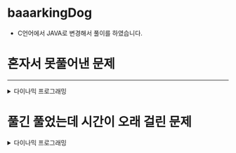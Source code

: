 # baaarkingDog
- C언어에서 JAVA로 변경해서 풀이를 하였습니다.

# 혼자서 못풀어낸 문제

---
<details>
<summary>다이나믹 프로그래밍</summary>

- Problem5.java : 백준 1912 <a href = "https://www.acmicpc.net/problem/1912">연속합</a> ->  <span style="color:red;">혼자서 해결을 못했다.<span>
- Problem6.java : 백준 11055 <a href = "https://www.acmicpc.net/problem/11055">가장 큰 증가하는 부분 수열</a> ->  <span style="color:red;">혼자서 해결을 못했다.<span>
- Problem9.java : 백준 10844 <a href = "https://www.acmicpc.net/problem/10844">쉬운 계단 수</a> ->  <span style="color:red;">혼자서 해결을 못했다.<span>
- Problem10.java : 백준 2240 <a href = "https://www.acmicpc.net/problem/2240">자두나무</a> ->  <span style="color:red;">혼자서 해결을 못했다.<span>
- Problem14.java : 백준 14002 <a href = "https://www.acmicpc.net/problem/14002">가장 긴 증가하는 부분 수열 4</a> ->  <span style="color:red;">혼자서 해결을 못했다.<span>
- Problem15.java : 백준 11052 <a href = "https://www.acmicpc.net/problem/11052">카드 구매하기</a> ->  <span style="color:red;">혼자서 해결을 못했다.<span>
- Problem17.java : 백준 11057 <a href = "https://www.acmicpc.net/problem/11057">오르막 수</a> ->  <span style="color:red;">혼자서 해결을 못했다.<span>
- Problem20.java : 백준 9251 <a href = "https://www.acmicpc.net/problem/9251">LCS</a> -> <span style="color:red;">이 문제는 알고리즘을 이해할 필요가 있다.<span>
- Problem22.java : 백준 9084 <a href = "https://www.acmicpc.net/problem/9084">동전</a> ->  <span style="color:red;">혼자서 해결을 못했다.<span>
- Problem23.java : 백준 1915 <a href = "https://www.acmicpc.net/problem/1915">가장 큰 정사각형</a>  ->  <span style="color:red;">정말 발상 자체를 못한 문제다.<span>

</details>

# 풀긴 풀었는데 시간이 오래 걸린 문제
<details>
<summary>다이나믹 프로그래밍</summary>

- Problem19.java : 백준 4883 <a href = "https://www.acmicpc.net/problem/4883">삼각 그래프</a> ->  <span style="color:blue;">30분이상 걸렸다<span>
- Problem21.java : 백준 1699 <a href = "https://www.acmicpc.net/problem/1699">제곱수의 합</a> ->  <span style="color:blue;">30분이상 걸렸다<span>
- Problem24.java : 백준 10942 <a href = "https://www.acmicpc.net/problem/10942">팰린드롬?</a> ->  <span style="color:red;">진짜 레전드 문제<span> 
</details>